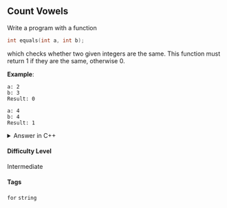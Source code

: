 ## Count Vowels

Write a program with a function

```cpp
int equals(int a, int b);
```

which checks whether two given integers are the same. This function must return 1 if they are the same, otherwise 0.

**Example**:

```console
a: 2
b: 3
Result: 0
```

```console
a: 4
b: 4
Result: 1
```

<details>
<summary>Answer in C++</summary>

```cpp
#include <iostream>

using namespace std;

int equals(int a, int b) {

    if(a == b) {
        return 1;
    } else {
        return 0;
    }
}

int main(){

    int a;
    int b;
    int result;

    cout << "a: ";
    cin >> a;
    cout << "b: ";
    cin >> b;

    result = equals(a,b);

    cout << "Result: " << result << endl;
}
```

</details>

#### Difficulty Level

Intermediate

#### Tags

`for` `string`
